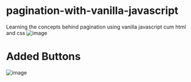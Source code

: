 # pagination-with-vanilla-javascript
Learning the concepts behind pagination using vanilla javascript cum html and css
![image](https://user-images.githubusercontent.com/64144845/185072860-961882c2-58fd-467f-9cf3-3892069c41b1.png)

# Added Buttons
![image](https://user-images.githubusercontent.com/64144845/185116984-ac9dfbdf-55dd-4536-a285-3c2661177026.png)

